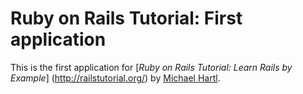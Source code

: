 # Ruby on Rails Tutorial:  First application

This is the first application for [*Ruby on Rails Tutorial:  Learn Rails by Example*] (http://railstutorial.org/) by [Michael Hartl](http://michaelhartl.com/).

